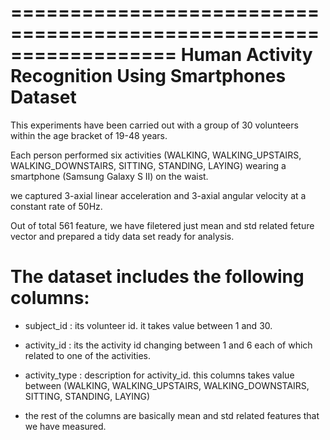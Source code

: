 ==================================================================
Human Activity Recognition Using Smartphones Dataset
==================================================================
This experiments have been carried out with a group of 30 volunteers within the age bracket of 19-48 years.

Each person performed six activities (WALKING, WALKING_UPSTAIRS, WALKING_DOWNSTAIRS, SITTING, STANDING, LAYING) wearing a smartphone (Samsung Galaxy S II) on the waist.

we captured 3-axial linear acceleration and 3-axial angular velocity at a constant rate of 50Hz.

Out of total 561 feature, we have filetered just mean and std related feture vector and prepared a tidy data set ready for analysis.


The dataset includes the following columns:
=========================================
- subject_id : its volunteer id. it takes value between 1 and 30.

- activity_id : its the activity id changing  between 1 and 6 each of which related to one of the activities.

- activity_type : description for activity_id. this columns takes value between (WALKING, WALKING_UPSTAIRS, WALKING_DOWNSTAIRS, SITTING, STANDING, LAYING)

- the rest of the columns are basically mean and std related features that we have measured.

